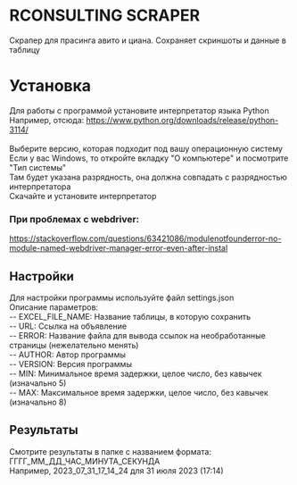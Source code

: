 # RCONSULTING SCRAPER
Скрапер для прасинга авито и циана. Сохраняет скриншоты и данные в таблицу

# Установка
Для работы с программой установите интерпретатор языка Python <br/>
Например, отсюда: https://www.python.org/downloads/release/python-3114/ <br/>
<br/>
Выберите версию, которая подходит под вашу операционную систему <br/>
Если у вас Windows, то откройте вкладку "О компьютере" и посмотрите "Тип системы" <br/>
Там будет указана разрядность, она должна совпадать с разрядностью интерпретатора <br/>
Скачайте и установите интерпретатор <br/>

### При проблемах с webdriver:
https://stackoverflow.com/questions/63421086/modulenotfounderror-no-module-named-webdriver-manager-error-even-after-instal <br/>

## Настройки
Для настройки программы используйте файл settings.json <br/>
Описание параметров: <br/>
-- EXCEL_FILE_NAME: Название таблицы, в которую сохранить <br/>
-- URL: Ссылка на объявление <br/>
-- ERROR: Название файла для вывода ссылок на необработанные страницы (нежелательно менять) <br/>
-- AUTHOR: Автор программы <br/>
-- VERSION: Версия программы <br/>
-- MIN: Минимальное время задержки, целое число, без кавычек (изначально 5)<br/>
-- MAX: Максимальное время задержки, целое число, без кавычек (изначально 8)<br/>

## Результаты
Смотрите результаты в папке с названием формата: ГГГГ_ММ_ДД_ЧАС_МИНУТА_СЕКУНДА  <br/>
Например, 2023_07_31_17_14_24 для 31 июля 2023 (17:14)
